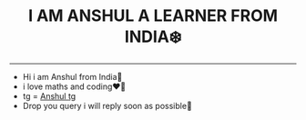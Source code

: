 <!DOCTYPE html>
<html lang="en">
<head>
    <meta charset="UTF-8">

</head>
<center>
    <h1>I AM ANSHUL A LEARNER FROM INDIA❄️</h1>
</center>
<hr size="3" color=red >
<body>
    <ul>
        <li>Hi i am Anshul from India🪷</li>
        <li>i love maths and coding❤️‍🔥</li>
        <li>tg = <a href="t.me/Xanshul">Anshul tg</a></li>
        <li>Drop you query i will reply soon as possible🐸
          </li>
    </ul>
</body>
</html>  
<!---
Hacmker/Hacmker is a ✨ special ✨ repository because its `README.md` (this file) appears on your GitHub profile.
You can click the Preview link to take a look at your changes.
--->
